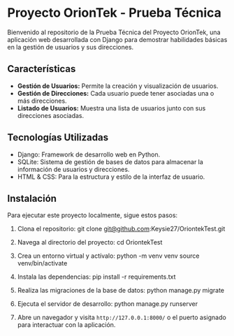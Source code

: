 # Proyecto OrionTek - Prueba Técnica

Bienvenido al repositorio de la Prueba Técnica del Proyecto OrionTek, una aplicación web desarrollada con Django para demostrar habilidades básicas en la gestión de usuarios y sus direcciones.

## Características

- **Gestión de Usuarios:** Permite la creación y visualización de usuarios.
- **Gestión de Direcciones:** Cada usuario puede tener asociadas una o más direcciones.
- **Listado de Usuarios:** Muestra una lista de usuarios junto con sus direcciones asociadas.

## Tecnologías Utilizadas

- Django: Framework de desarrollo web en Python.
- SQLite: Sistema de gestión de bases de datos para almacenar la información de usuarios y direcciones.
- HTML & CSS: Para la estructura y estilo de la interfaz de usuario.

## Instalación

Para ejecutar este proyecto localmente, sigue estos pasos:

1. Clona el repositorio:
git clone git@github.com:Keysie27/OriontekTest.git

2. Navega al directorio del proyecto:
cd OriontekTest

3. Crea un entorno virtual y actívalo:
python -m venv venv
source venv/bin/activate

4. Instala las dependencias:
pip install -r requirements.txt

5. Realiza las migraciones de la base de datos:
python manage.py migrate

6. Ejecuta el servidor de desarrollo:
python manage.py runserver

7. Abre un navegador y visita `http://127.0.0.1:8000/` o el puerto asignado para interactuar con la aplicación.
